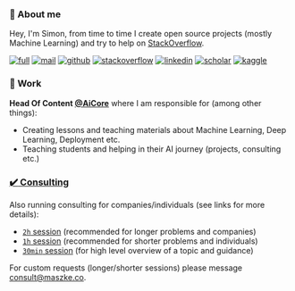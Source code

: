 ### :wave: About me

Hey, I'm Simon, from time to time I create open source projects (mostly Machine Learning) and try to help on [StackOverflow](https://stackoverflow.com/users/10886420/szymon-maszke).

[![full](https://img.shields.io/badge/-CV-43a047?style=for-the-badge)](https://github.com/szymonmaszke/CV/blob/master/cv.pdf)
[![mail](https://img.shields.io/badge/-MAIL&nbsp;ME-DB4437?style=for-the-badge)](mailto:work@maszke.co)
[![github](https://img.shields.io/badge/-GITHUB-333333?style=for-the-badge)](https://github.com/szymonmaszke)
[![stackoverflow](https://img.shields.io/badge/-STACKOVERFLOW-F48024?style=for-the-badge)](https://stackoverflow.com/users/10886420/szymon-maszke?tab=profile)
[![linkedin](https://img.shields.io/badge/-LINKEDIN-0072b1?style=for-the-badge)](https://www.linkedin.com/in/szymonmaszke/)
[![scholar](https://img.shields.io/badge/-SCHOLAR-009688?style=for-the-badge)](https://scholar.google.com/citations?user=5jxmsXkAAAAJ&hl=pl)
[![kaggle](https://img.shields.io/badge/-KAGGLE-42a5f5?style=for-the-badge)](https://www.kaggle.com/szymonmaszke)


### :office: Work

__Head Of Content [@AiCore](https://github.com/AI-Core)__ where I am responsible for (among other things):
- Creating lessons and teaching materials about Machine Learning, Deep Learning, Deployment etc.
- Teaching students and helping in their AI journey (projects, consulting etc.)

### [:heavy_check_mark: Consulting](https://calendly.com/maszke)

Also running consulting for companies/individuals (see links for more details):
- [`2h` session](https://calendly.com/maszke/consult2) (recommended for longer problems and companies)
- [`1h` session](https://calendly.com/maszke/consult1) (recommended for shorter problems and individuals)
- [`30min` session](https://calendly.com/maszke/consult3) (for high level overview of a topic and guidance)

For custom requests (longer/shorter sessions) please message [consult@maszke.co](mailto:consult@maszke.co).

<!--
**szymonmaszke/szymonmaszke** is a ✨ _special_ ✨ repository because its `README.md` (this file) appears on your GitHub profile.

Here are some ideas to get you started:

- 🔭 I’m currently working on ...
- 🌱 I’m currently learning ...
- 👯 I’m looking to collaborate on ...
- 🤔 I’m looking for help with ...
- 💬 Ask me about ...
- 📫 How to reach me: ...
- 😄 Pronouns: ...
- ⚡ Fun fact: ...
-->
